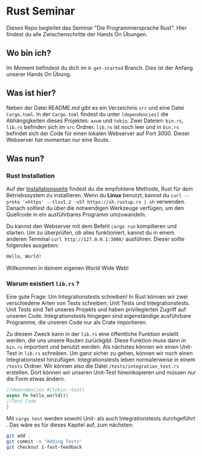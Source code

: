 # Rust Seminar

Dieses Repo begleitet das Seminar "Die Programmiersprache Rust".
Hier findest du alle Zwischenschritte der Hands On Übungen.

## Wo bin ich?

Im Moment befindest du dich im `0-get-started` Branch. Dies ist der Anfang unserer Hands On Übung.

## Was ist hier?

Neben der Datei README.md gibt es ein Verzeichnis `src` und eine Datei `Cargo.toml`.
In der `Cargo.toml` findest du unter `[dependencies]` die Abhängigkeiten dieses Projektes: `axum` und `tokio`.
Zwei Dateien: `bin.rs`, `lib.rs` befinden sich im `src` Ordner. `lib.rs` ist noch leer und in `bin.rs` befindet sich der Code für einen lokalen Webserver auf Port 3000. Dieser Webserver hat momentan nur eine Route.

## Was nun?

### Rust Installation

Auf der [Installationsseite](https://www.rust-lang.org/tools/install) findest du die empfohlene Methode, Rust für dein Betriebssystem zu installieren.
Wenn du **Linux** benutzt, kannst du `curl --proto '=https' --tlsv1.2 -sSf https://sh.rustup.rs | sh` verwenden.
Danach solltest du über die notwendigen Werkzeuge verfügen, um den Quellcode in ein ausführbares Programm umzuwandeln.

Du kannst den Webserver mit dem Befehl `cargo run` kompilieren und starten.
Um zu überprüfen, ob alles funktioniert, kannst du in einem anderen Terminal `curl http://127.0.0.1:3000/` ausführen. Dieser sollte folgendes ausgeben:

```bash
Hello, World!
```

Willkommen in deinem eigenen World Wide Web!

### Warum existiert `lib.rs` ?

Eine gute Frage: Um Integrationstests schreiben!
In Rust können wir zwei verschiedene Arten von Tests schreiben: Unit Tests und Integrationstests.
Unit Tests sind Teil unseres Projekts und haben privilegierten Zugriff auf unseren Code.
Integrationstests hingegen sind eigenständige ausführbare Programme, die unseren Code nur als Crate importieren.

Zu diesem Zweck kann in der `lib.rs` eine öffentliche Funktion erstellt werden, die uns unsere Routen zurückgibt.
Diese Funktion muss dann in `bin.rs` importiert und benutzt werden.
Als nächstes können wir einen Unit-Test in `lib.rs` schreiben.
Um ganz sicher zu gehen, können wir noch einen Integrationstest hinzufügen.
Integrationstests leben normalerweise in einem `/tests` Ordner.
Wir können also die Datei `/tests/integration_test.rs` erstellen. Dort können wir unseren Unit-Test hineinkopieren und müssen nur die Form etwas ändern.

```rust
//dependencies #[tokio::test]
async fn hello_world(){
//Test Code
}

```

Mit `cargo test` werden sowohl Unit- als auch Integrationstests durchgeführt .
Das wäre es für dieses Kapitel auf, zum nächsten:

```bash
git add .
git commit -m "Adding Tests"
git checkout 1-fast-feedback
```
